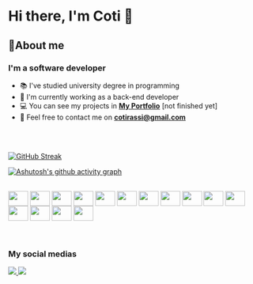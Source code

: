 # Hi there, I'm Coti 👋 

## 🙋About me
### I'm a software developer 

- 📚 I've studied university degree in programming
- 💪 I'm currently working as a back-end developer
- 💻 You can see my projects in <a href="https://constanzarassi.netlify.app/">**My Portfolio**<a> [not finished yet]
- 📧 Feel free to contact me on **cotirassi@gmail.com**

<br>
<br>


[![GitHub Streak](https://github-readme-streak-stats.herokuapp.com/?user=ConstanzaRassi&theme=react&hide_border=true&background=0D1117&ring=6252FF&fire=6252FF&currStreakNum=6252FF&currStreakLabel=6252FF)](https://github.com/DenverCoder1/github-readme-streak-stats)

[![Ashutosh's github activity graph](https://activity-graph.herokuapp.com/graph?username=ConstanzaRassi&theme=react-dark&hide_border=true)](https://github.com/ashutosh00710/github-readme-activity-graph)


 <div style="display: inline_block"><br>
  <img align="center" height="30" width="40" src="https://cdn.jsdelivr.net/gh/devicons/devicon/icons/visualstudio/visualstudio-plain.svg" />
  <img align="center" height="30" width="40" src="https://cdn.jsdelivr.net/gh/devicons/devicon/icons/vscode/vscode-original.svg" />    
  <img align="center" height="30" width="40" src="https://cdn.jsdelivr.net/gh/devicons/devicon/icons/csharp/csharp-plain.svg" />  
  <img align="center" height="30" width="40" src="https://cdn.jsdelivr.net/gh/devicons/devicon/icons/java/java-original.svg" />
  <img align="center" height="30" width="40" src="https://cdn.jsdelivr.net/gh/devicons/devicon/icons/html5/html5-plain.svg" />
  <img align="center" height="30" width="40" src="https://cdn.jsdelivr.net/gh/devicons/devicon/icons/css3/css3-plain.svg" />
  <img align="center" height="30" width="40" src="https://cdn.jsdelivr.net/gh/devicons/devicon/icons/javascript/javascript-plain.svg" />
  <img align="center" height="30" width="40" src="https://cdn.jsdelivr.net/gh/devicons/devicon/icons/bootstrap/bootstrap-plain.svg" />
  <img align="center" height="30" width="40" src="https://cdn.jsdelivr.net/gh/devicons/devicon/icons/postgresql/postgresql-original.svg" />
  <img align="center" height="30" width="40" src="https://cdn.jsdelivr.net/gh/devicons/devicon/icons/mysql/mysql-plain.svg" />
  <img align="center" height="30" width="40" src="https://cdn.jsdelivr.net/gh/devicons/devicon/icons/microsoftsqlserver/microsoftsqlserver-plain.svg" />
  <img align="center" height="30" width="40" src="https://cdn.jsdelivr.net/gh/devicons/devicon/icons/ubuntu/ubuntu-plain.svg" />
  <img align="center" height="30" width="40" src="https://cdn.jsdelivr.net/gh/devicons/devicon/icons/jira/jira-plain.svg" />
  <img align="center" height="30" width="40" src="https://cdn.jsdelivr.net/gh/devicons/devicon/icons/slack/slack-original.svg" />
  <img align="center" height="30" width="40" src="https://cdn.jsdelivr.net/gh/devicons/devicon/icons/illustrator/illustrator-plain.svg" />  
</div>

<br>
<br>


### My social medias

<p align="left">
<a href="https://www.instagram.com/cotirassi/"><img src="https://img.icons8.com/fluency/48/000000/instagram-new.png"/>
<a href="https://www.linkedin.com/in/constanzarassi/"><img src="https://img.icons8.com/color/48/000000/linkedin.png"/>
</p>

